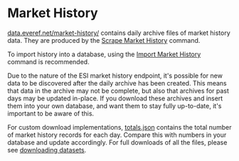 # Market History

[data.everef.net/market-history/](https://data.everef.net/market-history/) contains daily archive files of market history data.
They are produced by the [Scrape Market History](../commands/scrape-market-history.md) command.

To import history into a database, using the [Import Market History](../commands/import-market-history.md) command is recommended.

Due to the nature of the ESI market history endpoint, it's possible for new data to be discovered after the daily archive
has been created.
This means that data in the archive may not be complete, but also that archives for past days may be updated in-place.
If you download these archives and insert them into your own database, and want them to stay fully up-to-date,
it's important to be aware of this.

For custom download implementations, [totals.json](https://data.everef.net/market-history/totals.json) contains the total
number of market history records for each day.
Compare this with numbers in your database and update accordingly.
For full downloads of all the files, please see [downloading datasets](downloading-datasets.md).
